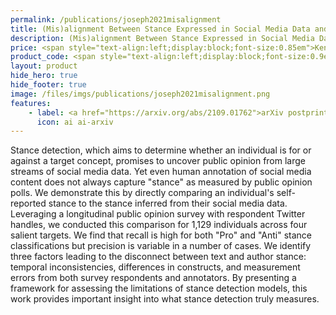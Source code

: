 ```yaml
---
permalink: /publications/joseph2021misalignment
title: (Mis)alignment Between Stance Expressed in Social Media Data and Public Opinion Surveys
description: (Mis)alignment Between Stance Expressed in Social Media Data and Public Opinion Surveys
price: <span style="text-align:left;display:block;font-size:0.85em">Kenneth Joseph, Sarah Shugars, Ryan J. Gallagher, Jon Green, Alexi Quintana Mathé, Zijian An, David Lazer</span>
product_code: <span style="text-align:left;display:block;font-size:0.9em">Proceedings of the 2021 Conference on Empirical Methods in Natural Language Processing (EMNLP), 2021</span>
layout: product
hide_hero: true
hide_footer: true
image: /files/imgs/publications/joseph2021misalignment.png
features:
    - label: <a href="https://arxiv.org/abs/2109.01762">arXiv postprint (open access)</a>
      icon: ai ai-arxiv
---
```


Stance detection, which aims to determine whether an individual is for or against a target concept, promises to uncover public opinion from large streams of social media data. Yet even human annotation of social media content does not always capture "stance" as measured by public opinion polls. We demonstrate this by directly comparing an individual's self-reported stance to the stance inferred from their social media data. Leveraging a longitudinal public opinion survey with respondent Twitter handles, we conducted this comparison for 1,129 individuals across four salient targets. We find that recall is high for both "Pro" and "Anti" stance classifications but precision is variable in a number of cases. We identify three factors leading to the disconnect between text and author stance: temporal inconsistencies, differences in constructs, and measurement errors from both survey respondents and annotators. By presenting a framework for assessing the limitations of stance detection models, this work provides important insight into what stance detection truly measures.
